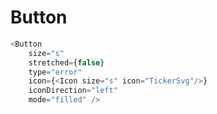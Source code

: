 # Button

```javascript
<Button
    size="s"
    stretched={false}
    type="error"
    icon={<Icon size="s" icon="TickerSvg"/>}
    iconDirection="left"
    mode="filled" />
```
